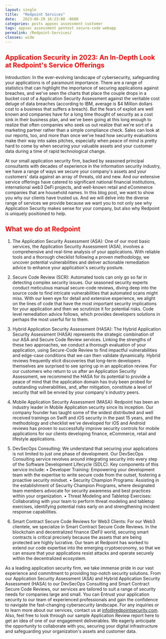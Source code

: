 ```yaml
---
layout: single
title:  "Redpoint Services"
date:   2023-06-29 16:23:00 -0600
categories: posts appsec assessment customer
tags: appsec assessment pentest secure-code webapp
permalink: /Redpoint-Services/
classes: wide
---
```


## <span style="color:red">Application Security in 2023: An In-Depth Look at Redpoint's Service Offerings</span>
Introduction: In the ever-evolving landscape of cybersecurity, safeguarding your applications is of paramount importance. There are a range of statistics that can highlight the importance of securing applications against breaches, and we've seen the charts that place the couple drops in a bucket cost of a Application Security Assessment against the veritable cost deluge of data breaches (according to IBM, average is $4 Million dollars cost to a business that suffers a breach).  But the fears of exploit are well known and companies have for a long time thought of security as a cost sink in their business plan, and we've been going at this long enough to realize that often companies who seek us out realize that we're sort of a marketing partner rather than a simple compliance check. Sales can look at our reports, too, and more than once we've head how security evaluations make their way into sales pitches, especially when peace of mind is pretty hard to come by when securing your valuable assets and your customer data during a time of rapid technological change.  

At our small application security firm, backed by seasoned principal consultants with decades of experience in the information security industry, we have a range of ways we secure your company's assets and your customers' data against an array of threats, old and new. And our extensive service offerings have catered to significant national financial institutions, international web3 DeFi projects, and well-known retail and eCommerce companies that are household names. In this blog post, we want to show you why our clients have trusted us. And we will delve into the diverse range of services we provide because we want you to not only see why Application Security makes sense for your company, but also why Redpoint is uniquely positioned to help.

## <span style="color:red">What we do at Redpoint</span> 
1. The Application Security Assessment (ASA): One of our most basic services, the Application Security Assessment (ASA), involves a comprehensive and real-time analysis of your applications. With reliable tools and a thorough checklist following a proven methodology, we uncover potential vulnerabilities and deliver actionable remediation advice to enhance your application's security posture.

2. Secure Code Review (SCR): Automated tools can only go so far in detecting complex security issues. Our seasoned security experts conduct meticulous manual secure-code reviews, diving deep into the source code to find intricate vulnerabilities that automated scans might miss. With our keen eye for detail and extensive experience, we alight on the lines of code that have the most important security implications for your application and then we scrutinize it for potential risks. Code level remediation advice follows, which provides developers solutions in perhaps the most userful for to them.

3. Hybrid Application Security Assessment (HASA): The Hybrid Application Security Assessment (HASA) represents the strategic combination of our ASA and Secure Code Review services. Linking the strengths of these two approaches, we conduct a thorough evaluation of your application, using Secure-Code Review to find impactful vulnerabilities and edge-case conditions that we can then validate dynamically. Hybrid reviews frequently elicit discoveries that long-term developers themselves are surprised to see spring up in an application review. For our customers who return to us after an Application Security Assessment, we recommend the HASA for its potential to provide a peace of mind that the application domain has truly been probed for outstanding vulnerabilities, and, after mitigation, constitute a level of security that will be envied by your company's industry peers. 

4. Mobile Application Security Assessment (MASA): Redpoint has been an industry leader in Mobile Application security since its inception. Our company founder has taught some of the widest distributed and well received trainings on Swift and iOS security in the past 15 years, and the methodology and checklist we've developed for iOS and Android reviews has proven to successfully improve security controls for mobile applications for our clients developing finance, eCommerce, retail and lifestyle applications.

5. DevSecOps Consulting: We understand that securing your applications is not limited to just one phase of development. Our DevSecOps Consulting service revolves around integrating security into every step of the Software Development Lifecycle (SDLC). Key components of this service include:
•	Developer Training: Empowering your development team with the expertise to write secure code from the outset, fostering a proactive security mindset.
•	Security Champion Programs: Assisting in the establishment of Security Champion Programs, where designated team members advocate for security awareness and best practices within your organization.
•	Threat Modeling and Tabletop Exercises: Collaborating with your team to perform threat modeling and tabletop exercises, identifying potential risks early on and strengthening incident response capabilities.

6. Smart Contract Secure Code Reviews for Web3 Clients: For our Web3 clientele, we specialize in Smart Contract Secure Code Reviews. In the blockchain and decentralized finance (DeFi) world, securing smart contracts is critical precisely because the assets that are being protected are highly lucrative. Our team at Redpoint has worked to extend our code expertise into the emerging cryptoeconomy, so that we can ensure that your applications resist attacks and operate securely within the decentralized ecosystem.

As a leading application security firm, we take immense pride in our vast experience and commitment to providing top-notch security solutions. From our Application Security Assessment (ASA) and Hybrid Application Security Assessment (HASA) to our DevSecOps Consulting and Smart Contract Secure Code Reviews, our services are tailored to suit a range of security needs for companies large and small. You can Entrust your application security to our team of experienced professionals and gain the confidence to navigate the fast-changing cybersecurity landscape.
For any inquiries or to learn more about our services,  contact us at info@redpointsecurity.com. Also, feel free to look through our sample Application Review report here to get an idea of one of our engagement deliverables. 
We eagerly anticipate the opportunity to collaborate with you, securing your digital infrastructure and safeguarding your organization's assets and customer data.

<object data="{{ site.baseurl }}{{ '/assets/documents/RPS-Sample-Report-2023.pdf' }}" width="1000" height="1000" type='application/pdf'>
